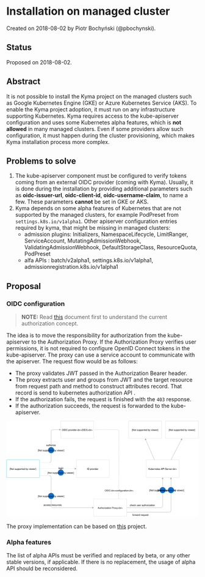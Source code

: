 # Installation on managed cluster

Created on 2018-08-02 by Piotr Bochyński (@pbochynski).

## Status

Proposed on 2018-08-02.

## Abstract

It is not possible to install the Kyma project on the managed clusters such as Google Kubernetes Engine (GKE) or Azure Kubernetes Service (AKS). To enable the Kyma project adoption, it must run on any infrastructure supporting Kubernetes. Kyma requires access to the kube-apiserver configuration and uses some Kubernetes alpha features, which is **not allowed** in many managed clusters. Even if some providers allow such configuration, it must happen during the cluster provisioning, which makes Kyma installation process more complex.

## Problems to solve

1. The kube-apiserver component must be configured to verify tokens coming from an external OIDC provider (coming with Kyma). Usually, it is done during the installation by providing additional parameters such as **oidc-issuer-url**, **oidc-client-id**, **oidc-username-claim**, to name a few. These parameters **cannot** be set in GKE or AKS.
2. Kyma depends on some alpha features of Kubernetes that are not supported by the managed clusters, for example PodPreset from `settings.k8s.io/v1alpha1`. Other apiserver configuration entries required by kyma, that might be missing in managed clusters:
    - admission plugins: Initializers, NamespaceLifecycle, LimitRanger, ServiceAccount, MutatingAdmissionWebhook, ValidatingAdmissionWebhook, DefaultStorageClass, ResourceQuota, PodPreset
    - alfa APIs : batch/v2alpha1, settings.k8s.io/v1alpha1, admissionregistration.k8s.io/v1alpha1

## Proposal

### OIDC configuration

>**NOTE:** Read [this](https://github.com/kyma-project/kyma/blob/master/docs/security/docs/003-architecture-auth.md) document first to understand the current authorization concept.

The idea is to move the responsibility for authorization from the kube-apiserver to the Authorization Proxy. If the Authorization Proxy verifies user permissions, it is not required to configure OpenID Connect tokens in the kube-apiserver. The proxy can use a service account to communicate with the apiserver. The request flow would be as follows:
- The proxy validates JWT passed in the Authorization Bearer header.
- The proxy extracts user and groups from JWT and the target resource from request path and method to construct attributes record. That record is send to kubernetes authorization API .
- If the authorization fails, the request is finished with the `403` response.
- If the authorization succeeds, the request is forwarded to the kube-apiserver.

![](assets/authorization-proxy.svg)


The proxy implementation can be based on [this](https://github.com/brancz/kube-rbac-proxy) project.

### Alpha features

The list of alpha APIs must be verified and replaced by beta, or any other stable versions, if applicable. If there is no replacement, the usage of alpha API should be reconsidered.
